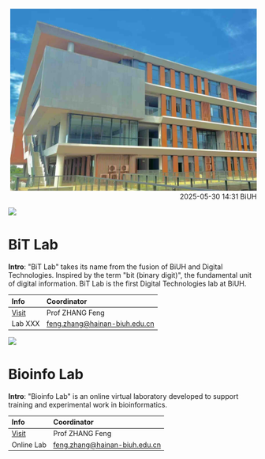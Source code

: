 
<p align="right">
  <img src="/img/20250530_biuh_lab_small.jpeg" width="500">
  <br>
  2025-05-30 14:31 BiUH
</p>

<img src="https://fzhang.bioinfo-lab.com/img/white.png" height="50">

# BiT Lab

<b>Intro</b>: "BiT Lab" takes its name from the fusion of BiUH and Digital Technologies. 
Inspired by the term "bit (binary digit)", the fundamental unit of digital information.
BiT Lab is the first Digital Technologies lab at BiUH.

| Info | Coordinator |
|:---------|:---------|
| [Visit](/BiT_Lab) | Prof ZHANG Feng |
| Lab XXX | feng.zhang@hainan-biuh.edu.cn |

<img src="https://fzhang.bioinfo-lab.com/img/white.png" height="50">

# Bioinfo Lab

<b>Intro</b>: "Bioinfo Lab" is an online virtual laboratory developed to support training and experimental work in bioinformatics.

| Info | Coordinator |
|:---------|:---------|
| [Visit](/Bioinfo_Lab) | Prof ZHANG Feng |
| Online Lab | feng.zhang@hainan-biuh.edu.cn |


